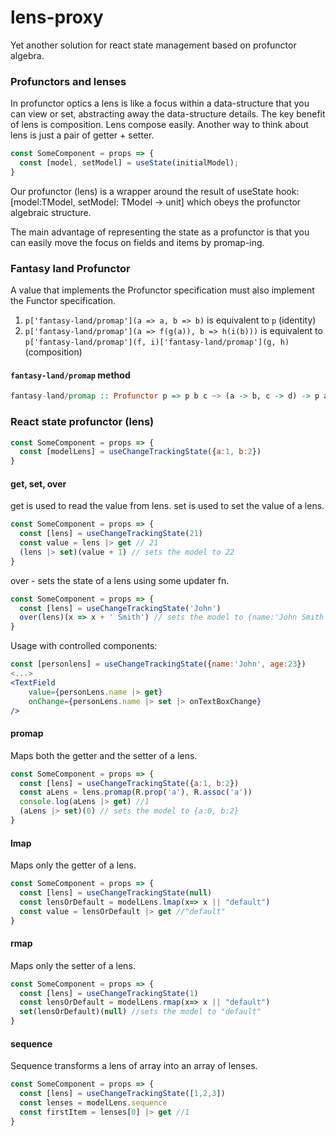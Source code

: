 # lens-proxy
Yet another solution for react state management based on profunctor algebra.

### Profunctors and lenses

In profunctor optics a lens is like a focus within a data-structure that you can view or set, abstracting away the data-structure details. The key benefit of lens is composition. Lens compose easily.
Another way to think about lens is just a pair of getter + setter.

```js
const SomeComponent = props => {
  const [model, setModel] = useState(initialModel);
}
```
Our profunctor (lens) is a wrapper around the result of useState hook: [model:TModel, setModel: TModel -> unit] which obeys the profunctor algebraic structure.

The main advantage of representing the state as a profunctor is that you can easily move the focus on fields and items by promap-ing.

### Fantasy land Profunctor

A value that implements the Profunctor specification must also implement the Functor specification.

1. `p['fantasy-land/promap'](a => a, b => b)` is equivalent to `p` (identity)
2. `p['fantasy-land/promap'](a => f(g(a)), b => h(i(b)))` is equivalent to `p['fantasy-land/promap'](f, i)['fantasy-land/promap'](g, h)` (composition)

<a name="promap-method"></a>

#### `fantasy-land/promap` method

```hs
fantasy-land/promap :: Profunctor p => p b c ~> (a -> b, c -> d) -> p a d
```

### React state profunctor (lens)
```js
const SomeComponent = props => {
  const [modelLens] = useChangeTrackingState({a:1, b:2})
}
```

#### get, set, over
get is used to read the value from lens.
set is used to set the value of a lens.
```js
const SomeComponent = props => {
  const [lens] = useChangeTrackingState(21)
  const value = lens |> get // 21
  (lens |> set)(value + 1) // sets the model to 22
}
```

over - sets the state of a lens using some updater fn.
```js
const SomeComponent = props => {
  const [lens] = useChangeTrackingState('John')
  over(lens)(x => x + ' Smith') // sets the model to {name:'John Smith', age:23}
}
```

Usage with controlled components:
```jsx
const [personlens] = useChangeTrackingState({name:'John', age:23})
<...>
<TextField
    value={personLens.name |> get}
    onChange={personLens.name |> set |> onTextBoxChange}
/>
```

#### promap
Maps both the getter and the setter of a lens.
```js
const SomeComponent = props => {
  const [lens] = useChangeTrackingState({a:1, b:2})
  const aLens = lens.promap(R.prop('a'), R.assoc('a'))
  console.log(aLens |> get) //1
  (aLens |> set)(0) // sets the model to {a:0, b:2}
}
```

#### lmap
Maps only the getter of a lens.
```js
const SomeComponent = props => {
  const [lens] = useChangeTrackingState(null)
  const lensOrDefault = modelLens.lmap(x=> x || "default")
  const value = lensOrDefault |> get //"default"
}
```

#### rmap
Maps only the setter of a lens.
```js
const SomeComponent = props => {
  const [lens] = useChangeTrackingState(1)
  const lensOrDefault = modelLens.rmap(x=> x || "default")
  set(lensOrDefault)(null) //sets the model to "default"
}
```

#### sequence
Sequence transforms a lens of array into an array of lenses.
```js
const SomeComponent = props => {
  const [lens] = useChangeTrackingState([1,2,3])
  const lenses = modelLens.sequence
  const firstItem = lenses[0] |> get //1
}
```



